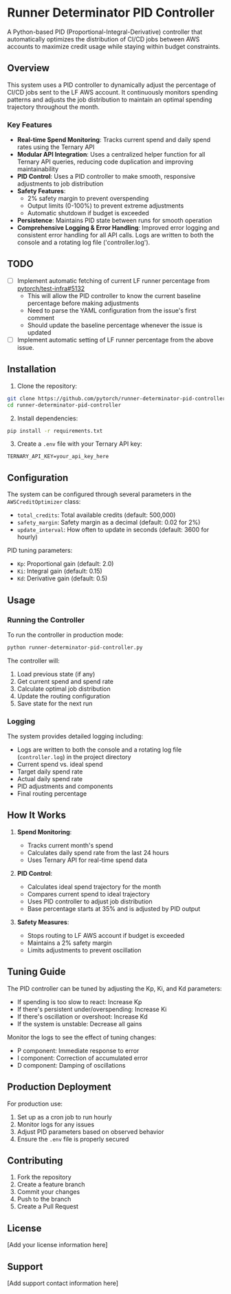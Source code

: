 # Runner Determinator PID Controller

A Python-based PID (Proportional-Integral-Derivative) controller that automatically optimizes the distribution of CI/CD jobs between AWS accounts to maximize credit usage while staying within budget constraints.

## Overview

This system uses a PID controller to dynamically adjust the percentage of CI/CD jobs sent to the LF AWS account. It continuously monitors spending patterns and adjusts the job distribution to maintain an optimal spending trajectory throughout the month.

### Key Features

- **Real-time Spend Monitoring**: Tracks current spend and daily spend rates using the Ternary API
- **Modular API Integration**: Uses a centralized helper function for all Ternary API queries, reducing code duplication and improving maintainability
- **PID Control**: Uses a PID controller to make smooth, responsive adjustments to job distribution
- **Safety Features**:
  - 2% safety margin to prevent overspending
  - Output limits (0-100%) to prevent extreme adjustments
  - Automatic shutdown if budget is exceeded
- **Persistence**: Maintains PID state between runs for smooth operation
- **Comprehensive Logging & Error Handling**: Improved error logging and consistent error handling for all API calls. Logs are written to both the console and a rotating log file ('controller.log').

## TODO

- [ ] Implement automatic fetching of current LF runner percentage from [pytorch/test-infra#5132](https://github.com/pytorch/test-infra/issues/5132)
  - This will allow the PID controller to know the current baseline percentage before making adjustments
  - Need to parse the YAML configuration from the issue's first comment
  - Should update the baseline percentage whenever the issue is updated
- [ ] Implement automatic setting of LF runner percentage from the above issue.

## Installation

1. Clone the repository:
```bash
git clone https://github.com/pytorch/runner-determinator-pid-controller.git
cd runner-determinator-pid-controller
```

2. Install dependencies:
```bash
pip install -r requirements.txt
```

3. Create a `.env` file with your Ternary API key:
```
TERNARY_API_KEY=your_api_key_here
```

## Configuration

The system can be configured through several parameters in the `AWSCreditOptimizer` class:

- `total_credits`: Total available credits (default: 500,000)
- `safety_margin`: Safety margin as a decimal (default: 0.02 for 2%)
- `update_interval`: How often to update in seconds (default: 3600 for hourly)

PID tuning parameters:
- `Kp`: Proportional gain (default: 2.0)
- `Ki`: Integral gain (default: 0.15)
- `Kd`: Derivative gain (default: 0.5)

## Usage

### Running the Controller

To run the controller in production mode:
```bash
python runner-determinator-pid-controller.py
```

The controller will:
1. Load previous state (if any)
2. Get current spend and spend rate
3. Calculate optimal job distribution
4. Update the routing configuration
5. Save state for the next run

### Logging

The system provides detailed logging including:
- Logs are written to both the console and a rotating log file (`controller.log`) in the project directory
- Current spend vs. ideal spend
- Target daily spend rate
- Actual daily spend rate
- PID adjustments and components
- Final routing percentage

## How It Works

1. **Spend Monitoring**:
   - Tracks current month's spend
   - Calculates daily spend rate from the last 24 hours
   - Uses Ternary API for real-time spend data

2. **PID Control**:
   - Calculates ideal spend trajectory for the month
   - Compares current spend to ideal trajectory
   - Uses PID controller to adjust job distribution
   - Base percentage starts at 35% and is adjusted by PID output

3. **Safety Measures**:
   - Stops routing to LF AWS account if budget is exceeded
   - Maintains a 2% safety margin
   - Limits adjustments to prevent oscillation

## Tuning Guide

The PID controller can be tuned by adjusting the Kp, Ki, and Kd parameters:

- If spending is too slow to react: Increase Kp
- If there's persistent under/overspending: Increase Ki
- If there's oscillation or overshoot: Increase Kd
- If the system is unstable: Decrease all gains

Monitor the logs to see the effect of tuning changes:
- P component: Immediate response to error
- I component: Correction of accumulated error
- D component: Damping of oscillations

## Production Deployment

For production use:
1. Set up as a cron job to run hourly
2. Monitor logs for any issues
3. Adjust PID parameters based on observed behavior
4. Ensure the `.env` file is properly secured

## Contributing

1. Fork the repository
2. Create a feature branch
3. Commit your changes
4. Push to the branch
5. Create a Pull Request

## License

[Add your license information here]

## Support

[Add support contact information here] 